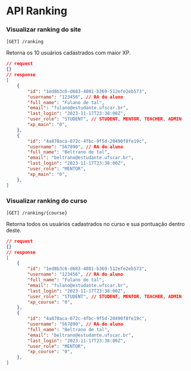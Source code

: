 # API Ranking

### Visualizar ranking do site
    [GET] /ranking  

Retorna os 10 usuários cadastrados com maior XP.

```json
// request
{}
// response
[
    {
        "id": "1ed8b3c6-d683-4081-b369-512efe2eb573",
        "username": "123456", // RA do aluno
        "full_name": "Fulano de tal",
        "email": "fulano@estudante.ufscar.br",
        "last_login": "2023-11-17T23:38:00Z",
        "user_role": "STUDENT", // STUDENT, MENTOR, TEACHER, ADMIN
        "xp_main": "0",
    },
    {
        "id": "4a870aca-072c-4fbc-9f5d-20490f8fe19c",
        "username": "567890", // RA do aluno
        "full_name": "Beltrano de tal",
        "email": "beltrano@estudante.ufscar.br",
        "last_login": "2023-11-17T23:38:00Z",
        "user_role": "MENTOR",
        "xp_main": "0",
    },
]
```

### Visualizar ranking do curso
    [GET] /ranking/{course}  

Retorna todos os usuários cadastrados no curso e sua pontuação dentro deste.

```json
// request
{}
// response
[
    {
        "id": "1ed8b3c6-d683-4081-b369-512efe2eb573",
        "username": "123456", // RA do aluno
        "full_name": "Fulano de tal",
        "email": "fulano@estudante.ufscar.br",
        "last_login": "2023-11-17T23:38:00Z",
        "user_role": "STUDENT", // STUDENT, MENTOR, TEACHER, ADMIN
        "xp_course": "0",
    },
    {
        "id": "4a870aca-072c-4fbc-9f5d-20490f8fe19c",
        "username": "567890", // RA do aluno
        "full_name": "Beltrano de tal",
        "email": "beltrano@estudante.ufscar.br",
        "last_login": "2023-11-17T23:38:00Z",
        "user_role": "MENTOR",
        "xp_course": "0",
    },
]
```
